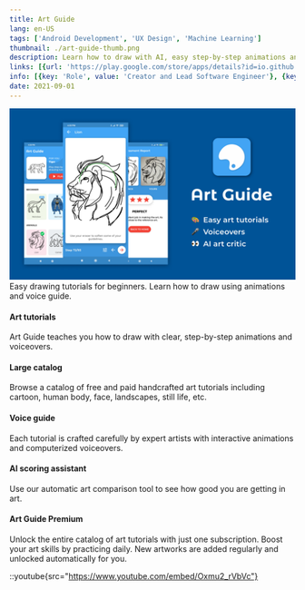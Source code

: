 ```yaml
---
title: Art Guide
lang: en-US
tags: ['Android Development', 'UX Design', 'Machine Learning']
thumbnail: ./art-guide-thumb.png
description: Learn how to draw with AI, easy step-by-step animations and voiceovers.
links: [{url: 'https://play.google.com/store/apps/details?id=io.github.alamkanak.artguide', text: 'Get it on Google Play', icon: 'mdi:google-play'}, {url: 'https://art-guide.github.io/art-guide-app-page/', text: 'Visit Homepage', icon: 'material-symbols:home-outline'}]
info: [{key: 'Role', value: 'Creator and Lead Software Engineer'}, {key: 'Employment', value: 'Self employed'}, {key: 'Skills involved', value: ['Android SDK', 'Custom View Development', 'Computer Vision', 'API Development', 'Performance Analysis', 'UX Design', 'Calculus', 'Geometry']}, {key: 'Tech used', value: ['Kotlin', 'Dagger', 'Coroutines', 'Android Architecture Components', 'Android SDK']}]
date: 2021-09-01
---
```

![Art Guide](/art-guide.png)
<br/>
Easy drawing tutorials for beginners. Learn how to draw using animations and voice guide.

#### Art tutorials
Art Guide teaches you how to draw with clear, step-by-step animations and voiceovers.

#### Large catalog
Browse a catalog of free and paid handcrafted art tutorials including cartoon, human body, face, landscapes, still life, etc.

#### Voice guide
Each tutorial is crafted carefully by expert artists with interactive animations and computerized voiceovers.

#### AI scoring assistant
Use our automatic art comparison tool to see how good you are getting in art.

#### Art Guide Premium
Unlock the entire catalog of art tutorials with just one subscription. Boost your art skills by practicing daily. New artworks are added regularly and unlocked automatically for you.

::youtube{src="https://www.youtube.com/embed/Oxmu2_rVbVc"}